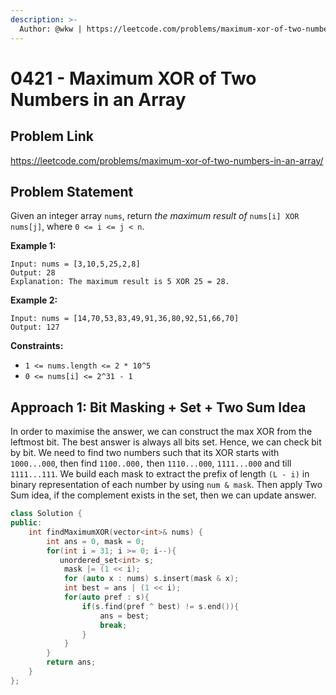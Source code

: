 ```yaml
---
description: >-
  Author: @wkw | https://leetcode.com/problems/maximum-xor-of-two-numbers-in-an-array/
---
```


# 0421 - Maximum XOR of Two Numbers in an Array

## Problem Link

https://leetcode.com/problems/maximum-xor-of-two-numbers-in-an-array/

## Problem Statement

Given an integer array `nums`, return _the maximum result of_ `nums[i] XOR nums[j]`, where `0 <= i <= j < n`.

**Example 1:**

```
Input: nums = [3,10,5,25,2,8]
Output: 28
Explanation: The maximum result is 5 XOR 25 = 28.
```

**Example 2:**

```
Input: nums = [14,70,53,83,49,91,36,80,92,51,66,70]
Output: 127
```

**Constraints:**

- `1 <= nums.length <= 2 * 10^5`
- `0 <= nums[i] <= 2^31 - 1`

## Approach 1: Bit Masking + Set + Two Sum Idea

In order to maximise the answer, we can construct the max XOR from the leftmost bit. The best answer is always all bits set. Hence, we can check bit by bit. We need to find two numbers such that its XOR starts with `1000...000`, then find `1100..000,` then `1110...000`, `1111...000` and till `1111...111`. We build each mask to extract the prefix of length `(L - i)` in binary representation of each number by using `num & mask`. Then apply Two Sum idea, if the complement exists in the set, then we can update answer.

```cpp
class Solution {
public:
    int findMaximumXOR(vector<int>& nums) {
        int ans = 0, mask = 0;
        for(int i = 31; i >= 0; i--){
           unordered_set<int> s;
            mask |= (1 << i);
            for (auto x : nums) s.insert(mask & x);
            int best = ans | (1 << i);
            for(auto pref : s){
                if(s.find(pref ^ best) != s.end()){
                    ans = best;
                    break;
                }
            }
        }
        return ans;
    }
};
```
